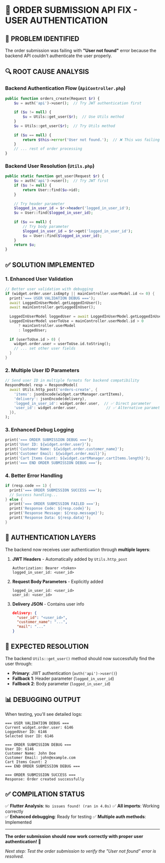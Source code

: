 # 🔧 ORDER SUBMISSION API FIX - USER AUTHENTICATION

## 🚨 **PROBLEM IDENTIFIED**

The order submission was failing with **"User not found"** error because the backend API couldn't authenticate the user properly.

## 🔍 **ROOT CAUSE ANALYSIS**

### **Backend Authentication Flow (`ApiController.php`)**
```php
public function orders_create(Request $r) {
    $u = auth('api')->user();  // Try JWT authentication first
    
    if ($u != null) {
        $u = Utils::get_user($r);  // Use Utils method
    }
    $u = Utils::get_user($r);  // Try Utils method
    
    if ($u == null) {
        return $this->error('User not found.');  // ❌ This was failing
    }
    // ... rest of order processing
}
```

### **Backend User Resolution (`Utils.php`)**
```php
public static function get_user(Request $r) {
    $u = auth('api')->user();  // Try JWT first
    if ($u != null) {
        return User::find($u->id);
    }
    
    // Try header parameter
    $logged_in_user_id = $r->header('logged_in_user_id');
    $u = User::find($logged_in_user_id);
    
    if ($u == null) {
        // Try body parameter
        $logged_in_user_id = $r->get('logged_in_user_id');
        $u = User::find($logged_in_user_id);
    }
    return $u;
}
```

## ✅ **SOLUTION IMPLEMENTED**

### **1. Enhanced User Validation**
```dart
// Better user validation with debugging
if (widget.order.user.isEmpty || mainController.userModel.id <= 0) {
  print('=== USER VALIDATION DEBUG ===');
  await LoggedInUserModel.getLoggedInUser();
  await mainController.getLoggedInUser();
  
  LoggedInUserModel loggedUser = await LoggedInUserModel.getLoggedInUser();
  LoggedInUserModel userToUse = mainController.userModel.id > 0
      ? mainController.userModel
      : loggedUser;
      
  if (userToUse.id > 0) {
    widget.order.user = userToUse.id.toString();
    // ... set other user fields
  }
}
```

### **2. Multiple User ID Parameters**
```dart
// Send user ID in multiple formats for backend compatibility
RespondModel resp = RespondModel(
  await Utils.http_post('orders-create', {
    'items': jsonEncode(widget.cartManager.cartItems),
    'delivery': jsonEncode(delivery),
    'logged_in_user_id': widget.order.user,  // ✅ Direct parameter
    'user_id': widget.order.user,             // ✅ Alternative parameter
  }),
);
```

### **3. Enhanced Debug Logging**
```dart
print('=== ORDER SUBMISSION DEBUG ===');
print('User ID: ${widget.order.user}');
print('Customer Name: ${widget.order.customer_name}');
print('Customer Email: ${widget.order.mail}');
print('Cart Items Count: ${widget.cartManager.cartItems.length}');
print('=== END ORDER SUBMISSION DEBUG ===');
```

### **4. Better Error Handling**
```dart
if (resp.code == 1) {
  print('=== ORDER SUBMISSION SUCCESS ===');
  // Success handling...
} else {
  print('=== ORDER SUBMISSION FAILED ===');
  print('Response Code: ${resp.code}');
  print('Response Message: ${resp.message}');
  print('Response Data: ${resp.data}');
}
```

## 🔄 **AUTHENTICATION LAYERS**

The backend now receives user authentication through **multiple layers**:

1. **JWT Headers** - Automatically added by `Utils.http_post`
   ```
   Authorization: Bearer <token>
   logged_in_user_id: <user_id>
   ```

2. **Request Body Parameters** - Explicitly added
   ```
   logged_in_user_id: <user_id>
   user_id: <user_id>
   ```

3. **Delivery JSON** - Contains user info
   ```json
   delivery: {
     "user_id": "<user_id>",
     "customer_name": "...",
     "mail": "..."
   }
   ```

## 🎯 **EXPECTED RESOLUTION**

The backend `Utils::get_user()` method should now successfully find the user through:
- **Primary**: JWT authentication (`auth('api')->user()`)
- **Fallback 1**: Header parameter (`logged_in_user_id`)  
- **Fallback 2**: Body parameter (`logged_in_user_id`)

## 📊 **DEBUGGING OUTPUT**

When testing, you'll see detailed logs:
```
=== USER VALIDATION DEBUG ===
Current widget.order.user: 6146
LoggedUser ID: 6146
Selected User ID: 6146

=== ORDER SUBMISSION DEBUG ===
User ID: 6146
Customer Name: John Doe  
Customer Email: john@example.com
Cart Items Count: 2
=== END ORDER SUBMISSION DEBUG ===

=== ORDER SUBMISSION SUCCESS ===
Response: Order created successfully
```

## ✅ **COMPILATION STATUS**

✅ **Flutter Analysis**: `No issues found! (ran in 4.0s)`
✅ **All imports**: Working correctly  
✅ **Enhanced debugging**: Ready for testing
✅ **Multiple auth methods**: Implemented

---

**The order submission should now work correctly with proper user authentication! 🎯**

*Next step: Test the order submission to verify the "User not found" error is resolved.*

